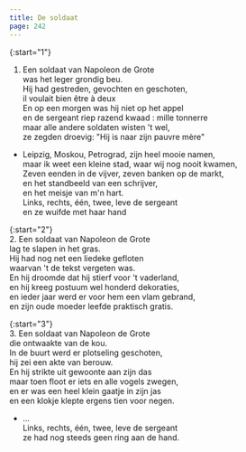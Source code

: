 ```yaml
---
title: De soldaat
page: 242
---  
```


{:start="1"}  
1. Een soldaat van Napoleon de Grote  
was het leger grondig beu.  
Hij had gestreden, gevochten en geschoten,  
il voulait bien être à deux  
En op een morgen was hij niet op het appel  
en de sergeant riep razend kwaad : mille tonnerre  
maar alle andere soldaten wisten 't wel,  
ze zegden droevig: "Hij is naar zijn pauvre mère"  


- Leipzig, Moskou, Petrograd, zijn heel mooie namen,  
maar ik weet een kleine stad, waar wij nog nooit kwamen,  
Zeven eenden in de vijver, zeven banken op de markt,  
en het standbeeld van een schrijver,  
en het meisje van m'n hart.  
Links, rechts, één, twee, leve de sergeant  
en ze wuifde met haar hand  


{:start="2"}  
2. Een soldaat van Napoleon de Grote  
lag te slapen in het gras.  
Hij had nog net een liedeke gefloten  
waarvan 't de tekst vergeten was.  
En hij droomde dat hij stierf voor 't vaderland,  
en hij kreeg postuum wel honderd dekoraties,  
en ieder jaar werd er voor hem een vlam gebrand,  
en zijn oude moeder leefde praktisch gratis.  


{:start="3"}  
3. Een soldaat van Napoleon de Grote  
die ontwaakte van de kou.  
In de buurt werd er plotseling geschoten,  
hij zei een akte van berouw.  
En hij strikte uit gewoonte aan zijn das  
maar toen floot er iets en alle vogels zwegen,  
en er was een heel klein gaatje in zijn jas  
en een klokje klepte ergens tien voor negen.  

- ...  
Links, rechts, één, twee, leve de sergeant  
ze had nog steeds geen ring aan de hand.  